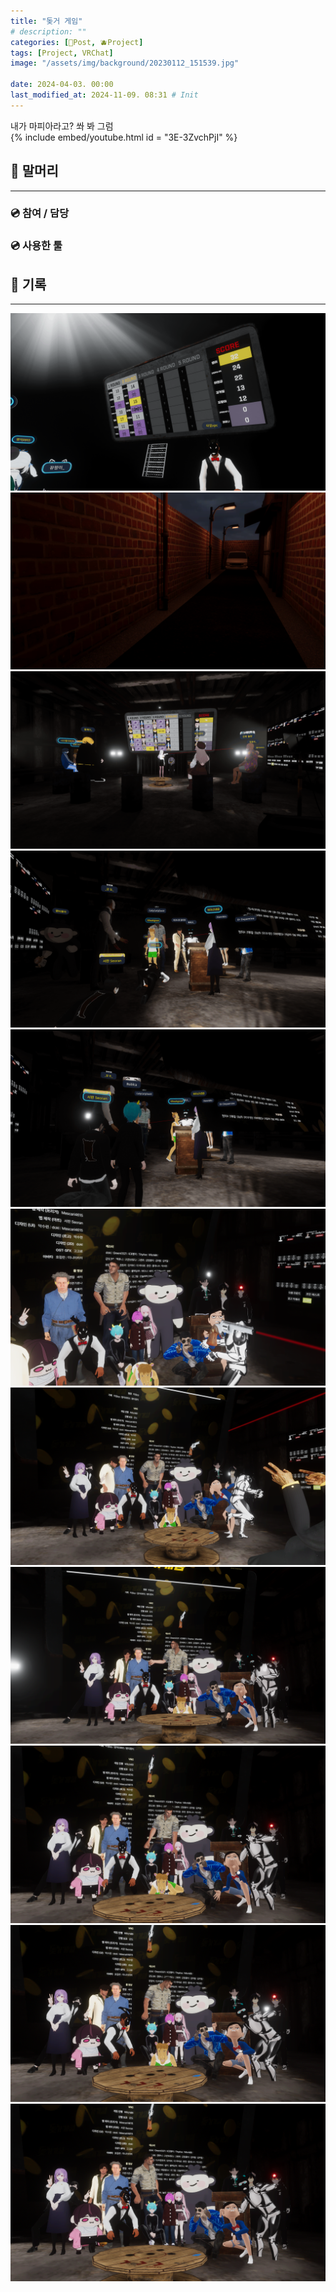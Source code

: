 ```yaml
---
title: "돚거 게임"
# description: ""
categories: [📀Post, 🫐Project]
tags: [Project, VRChat]
image: "/assets/img/background/20230112_151539.jpg"

date: 2024-04-03. 00:00
last_modified_at: 2024-11-09. 08:31 # Init
---
```


내가 마피아라고? 쏴 봐 그럼  
{% include embed/youtube.html id = "3E-3ZvchPjI" %}

## 📀 말머리

---

### 💿 참여 / 담당

### 💿 사용한 툴

## 📀 기록

---

![231130_212639](/assets/project/Thief_Game/231130_212639.png)
![231216_222805](/assets/project/Thief_Game/231216_222805.png)
![240131_232028](/assets/project/Thief_Game/240131_232028.png)
![240403_234314](/assets/project/Thief_Game/240403_234314.png)
![240403_234316](/assets/project/Thief_Game/240403_234316.png)
![240403_234458](/assets/project/Thief_Game/240403_234458.png)
![240403_234459](/assets/project/Thief_Game/240403_234459.png)
![240403_234502](/assets/project/Thief_Game/240403_234502.png)
![240403_234504](/assets/project/Thief_Game/240403_234504.png)
![240403_234506](/assets/project/Thief_Game/240403_234506.png)
![240403_234510](/assets/project/Thief_Game/240403_234510.png)
